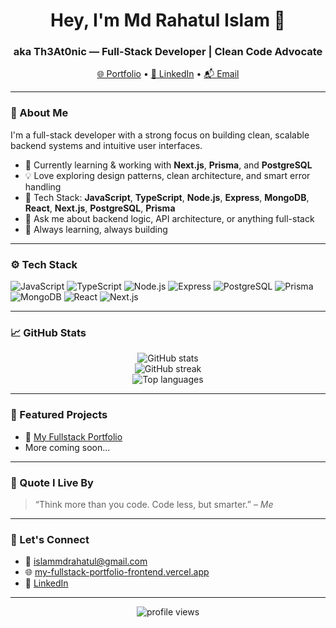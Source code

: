 <!-- Profile README for Th3At0nic (Md Rahatul Islam) -->

<h1 align="center">Hey, I'm Md Rahatul Islam 👋</h1>
<h3 align="center">aka Th3At0nic — Full-Stack Developer | Clean Code Advocate</h3>

<p align="center">
  <a href="https://my-fullstack-portfolio-frontend.vercel.app/" target="_blank">🌐 Portfolio</a> • 
  <a href="https://www.linkedin.com/in/mdrahatulislam/" target="_blank">💼 LinkedIn</a> • 
  <a href="mailto:islammdrahatul@gmail.com">📬 Email</a>
</p>

---

### 🧠 About Me

I'm a full-stack developer with a strong focus on building clean, scalable backend systems and intuitive user interfaces.

- 🔭 Currently learning & working with **Next.js**, **Prisma**, and **PostgreSQL**
- 💡 Love exploring design patterns, clean architecture, and smart error handling
- 🧰 Tech Stack: **JavaScript**, **TypeScript**, **Node.js**, **Express**, **MongoDB**, **React**, **Next.js**, **PostgreSQL**, **Prisma**
- 💬 Ask me about backend logic, API architecture, or anything full-stack
- 🧠 Always learning, always building

---

### ⚙️ Tech Stack

![JavaScript](https://img.shields.io/badge/-JavaScript-black?style=flat-square&logo=javascript)
![TypeScript](https://img.shields.io/badge/-TypeScript-3178C6?style=flat-square&logo=typescript&logoColor=white)
![Node.js](https://img.shields.io/badge/-Node.js-339933?style=flat-square&logo=node.js&logoColor=white)
![Express](https://img.shields.io/badge/-Express-black?style=flat-square&logo=express)
![PostgreSQL](https://img.shields.io/badge/-PostgreSQL-4169E1?style=flat-square&logo=postgresql&logoColor=white)
![Prisma](https://img.shields.io/badge/-Prisma-2D3748?style=flat-square&logo=prisma&logoColor=white)
![MongoDB](https://img.shields.io/badge/-MongoDB-47A248?style=flat-square&logo=mongodb&logoColor=white)
![React](https://img.shields.io/badge/-React-61DAFB?style=flat-square&logo=react&logoColor=black)
![Next.js](https://img.shields.io/badge/-Next.js-000000?style=flat-square&logo=next.js)

---

### 📈 GitHub Stats

<p align="center">
  <img src="https://github-readme-stats.vercel.app/api?username=Th3At0nic&show_icons=true&theme=radical" alt="GitHub stats" />
  <br />
  <img src="https://github-readme-streak-stats.herokuapp.com/?user=Th3At0nic&theme=radical" alt="GitHub streak" />
  <br />
  <img src="https://github-readme-stats.vercel.app/api/top-langs/?username=Th3At0nic&layout=compact&theme=radical" alt="Top languages" />
</p>

---

### 📌 Featured Projects

- 🚀 [My Fullstack Portfolio](https://my-fullstack-portfolio-frontend.vercel.app/)
- More coming soon...

---

### 💬 Quote I Live By

> “Think more than you code. Code less, but smarter.” – *Me*

---

### 🧭 Let's Connect

- 📧 islammdrahatul@gmail.com  
- 🌐 [my-fullstack-portfolio-frontend.vercel.app](https://my-fullstack-portfolio-frontend.vercel.app/)  
- 💼 [LinkedIn](https://www.linkedin.com/in/mdrahatulislam/)

---

<p align="center">
  <img src="https://komarev.com/ghpvc/?username=Th3At0nic&label=Profile%20views&color=0e75b6&style=flat" alt="profile views" />
</p>
